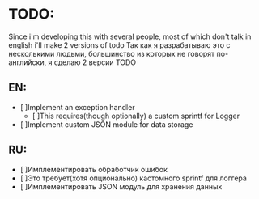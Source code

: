 # TODO:
Since i'm developing this with several people, most of which don't talk in english i'll make 2 versions of todo
Так как я разрабатываю это с несколькими людьми, большинство из которых не говорят по-английски, я сделаю 2 версии TODO
## EN:
- [ ]Implement an exception handler
	- [ ]This requires(though optionally) a custom sprintf for Logger
- [ ]Implement custom JSON module for data storage
## RU:
- [ ]Имплементировать обработчик ошибок
-	 [ ]Это требует(хотя опционально) кастомного sprintf для логгера
- [ ]Имплементировать JSON модуль для хранения данных